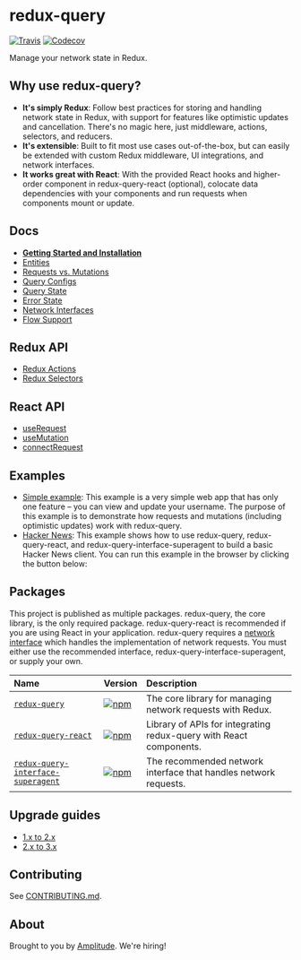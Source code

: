 # redux-query

[![Travis](https://img.shields.io/travis/amplitude/redux-query.svg?style=flat-square)](https://travis-ci.org/amplitude/redux-query)
[![Codecov](https://img.shields.io/codecov/c/github/amplitude/redux-query.svg?style=flat-square)](https://codecov.io/gh/amplitude/redux-query)

Manage your network state in Redux.

## Why use redux-query?

- **It's simply Redux**: Follow best practices for storing and handling network state in Redux, with support for features like optimistic updates and cancellation. There's no magic here, just middleware, actions, selectors, and reducers.
- **It's extensible**: Built to fit most use cases out-of-the-box, but can easily be extended with custom Redux middleware, UI integrations, and network interfaces.
- **It works great with React**: With the provided React hooks and higher-order component in redux-query-react (optional), colocate data dependencies with your components and run requests when components mount or update.

## Docs

- **[Getting Started and Installation](https://amplitude.github.io/redux-query/docs/getting-started)**
- [Entities](https://amplitude.github.io/redux-query/docs/entities)
- [Requests vs. Mutations](https://amplitude.github.io/redux-query/docs/requests-vs-mutations)
- [Query Configs](https://amplitude.github.io/redux-query/docs/query-configs)
- [Query State](https://amplitude.github.io/redux-query/docs/query-state)
- [Error State](https://amplitude.github.io/redux-query/docs/error-state)
- [Network Interfaces](https://amplitude.github.io/redux-query/docs/network-interfaces)
- [Flow Support](https://amplitude.github.io/redux-query/docs/flow)

## Redux API

- [Redux Actions](https://amplitude.github.io/redux-query/docs/redux-actions)
- [Redux Selectors](https://amplitude.github.io/redux-query/docs/redux-selectors)

## React API

- [useRequest](https://amplitude.github.io/redux-query/docs/use-request)
- [useMutation](https://amplitude.github.io/redux-query/docs/use-mutation)
- [connectRequest](https://amplitude.github.io/redux-query/docs/connect-request)

## Examples

- [Simple example](https://amplitude.github.io/redux-query/docs/examples/simple): This example is a very simple web app that has only one feature – you can view and update your username. The purpose of this example is to demonstrate how requests and mutations (including optimistic updates) work with redux-query.
- [Hacker News](https://amplitude.github.io/redux-query/docs/examples/hacker-news): This example shows how to use redux-query, redux-query-react, and redux-query-interface-superagent to build a basic Hacker News client. You can run this example in the browser by clicking the button below:

## Packages

This project is published as multiple packages. redux-query, the core library, is the only required package. redux-query-react is recommended if you are using React in your application. redux-query requires a [network interface](https://amplitude.github.io/redux-query/network-interfaces) which handles the implementation of network requests. You must either use the recommended interface, redux-query-interface-superagent, or supply your own.

| Name                                                                              | Version                                                                                                                                                       | Description                                                        |
| :-------------------------------------------------------------------------------- | :------------------------------------------------------------------------------------------------------------------------------------------------------------ | :----------------------------------------------------------------- |
| [`redux-query`](./packages/redux-query)                                           | [![npm](https://img.shields.io/npm/v/redux-query.svg?style=flat-square)](https://www.npmjs.com/package/redux-query)                                           | The core library for managing network requests with Redux.         |
| [`redux-query-react`](./packages/redux-query-react)                               | [![npm](https://img.shields.io/npm/v/redux-query-react.svg?style=flat-square)](https://www.npmjs.com/package/redux-query-react)                               | Library of APIs for integrating redux-query with React components. |
| [`redux-query-interface-superagent`](./packages/redux-query-interface-superagent) | [![npm](https://img.shields.io/npm/v/redux-query-interface-superagent.svg?style=flat-square)](https://www.npmjs.com/package/redux-query-interface-superagent) | The recommended network interface that handles network requests.   |

## Upgrade guides

- [1.x to 2.x](https://amplitude.github.io/redux-query/docs/v1-to-v2)
- [2.x to 3.x](https://amplitude.github.io/redux-query/docs/v2-to-v3)

## Contributing

See [CONTRIBUTING.md](./CONTRIBUTING.md).

## About

Brought to you by [Amplitude](https://amplitude.com/engineering). We're hiring!
